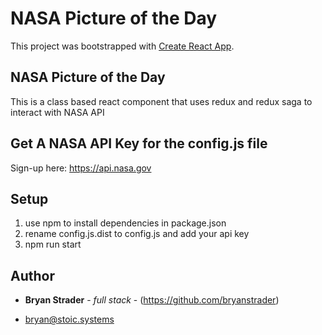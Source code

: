 # NASA Picture of the Day 

This project was bootstrapped with [Create React App](https://github.com/facebook/create-react-app).

## NASA Picture of the Day 

This is a class based react component that uses redux and redux saga to interact with NASA API

## Get A NASA API Key for the config.js file

Sign-up here: https://api.nasa.gov

## Setup

1. use npm to install dependencies in package.json
2. rename config.js.dist to config.js and add your api key
3. npm run start


## Author

* **Bryan Strader** - *full stack* - (https://github.com/bryanstrader)

* bryan@stoic.systems